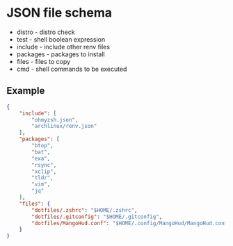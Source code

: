 # JSON file schema

 * distro - distro check
 * test - shell boolean expression
 * include - include other renv files 
 * packages - packages to install
 * files - files to copy
 * cmd - shell commands to be executed

## Example
```json
{
    "include": [
        "ohmyzsh.json",
        "archlinux/renv.json"
    ],
    "packages": [
        "btop",
        "bat",
        "exa",
        "rsync",
        "xclip",
        "tldr",
        "vim",
        "jq"
    ],
    "files": {
        "dotfiles/.zshrc": "$HOME/.zshrc",
        "dotfiles/.gitconfig": "$HOME/.gitconfig",
        "dotfiles/MangoHud.conf": "$HOME/.config/MangoHud/MangoHud.conf"
    }
}
```